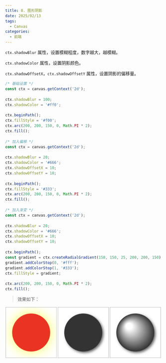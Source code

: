 ```yaml
---
title: 8. 图形阴影
date: 2025/02/13
tags:
  - Canvas
categories:
  - 前端
---
```


`ctx.shadowBlur` 属性，设置模糊程度，数字越大，越模糊。

`ctx.shadowColor` 属性，设置阴影颜色。

`ctx.shadowOffsetX`，`ctx.shadowOffsetY` 属性，设置阴影的偏移量。

```javascript
/* 基础设置 */
const ctx = canvas.getContext('2d');

ctx.shadowBlur = 100;
ctx.shadowColor = '#ff0';

ctx.beginPath();
ctx.fillStyle = '#f00';
ctx.arc(200, 200, 150, 0, Math.PI * 2);
ctx.fill();

/* 加入偏移 */
const ctx = canvas.getContext('2d');

ctx.shadowBlur = 20;
ctx.shadowColor = '#666';
ctx.shadowOffsetX = 10;
ctx.shadowOffsetY = 10;

ctx.beginPath();
ctx.fillStyle = '#333';
ctx.arc(200, 200, 150, 0, Math.PI * 2);
ctx.fill();

/* 加入渐变 */
const ctx = canvas.getContext('2d');

ctx.shadowBlur = 20;
ctx.shadowColor = '#666';
ctx.shadowOffsetX = 10;
ctx.shadowOffsetY = 10;

ctx.beginPath();
const gradient = ctx.createRadialGradient(150, 150, 25, 200, 200, 150);
gradient.addColorStop(0, '#fff');
gradient.addColorStop(1, '#333');
ctx.fillStyle = gradient;

ctx.arc(200, 200, 150, 0, Math.PI * 2);
ctx.fill();
```

> 效果如下：

![alt text](./images/Canvas-8/image1.png)
